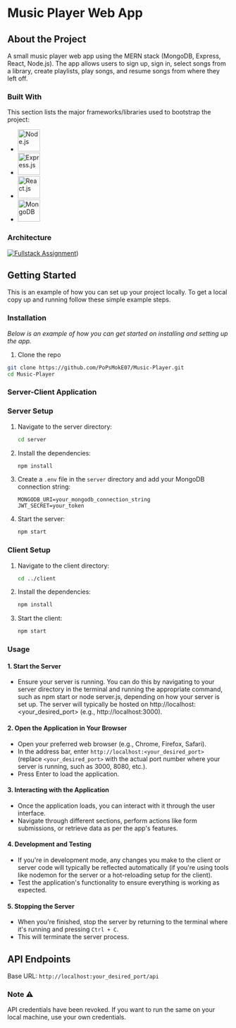 <!-- ABOUT THE PROJECT -->

# Music Player Web App

## About the Project
A small music player web app using the MERN stack (MongoDB, Express, React, Node.js). The app allows users to sign up, sign in, select songs from a library, create playlists, play songs, and resume songs from where they left off.

### Built With
This section lists the major frameworks/libraries used to bootstrap the project:

- <a href="https://nodejs.org/en" target="_blank">
    <img src="https://cdn4.iconfinder.com/data/icons/logos-3/454/nodejs-new-pantone-white-512.png" alt="Node.js" width="50"/>
  </a>
- <a href="https://expressjs.com/" target="_blank">
    <img src="https://encrypted-tbn0.gstatic.com/images?q=tbn:ANd9GcQsEjCQNyD3_JGsmTZ1Ng0a3WefsXra98wzCw&s" alt="Express.js" width="50"/>
  </a>
- <a href="https://react.dev/" target="_blank">
    <img src="https://miro.medium.com/v2/resize:fit:1400/1*x0d41ns8PTQZz4a3VbMrBg.png" alt="React.js" width="50"/>
  </a>
- <a href="https://www.mongodb.com/" target="_blank">
    <img src="https://encrypted-tbn0.gstatic.com/images?q=tbn:ANd9GcT2ZYtHv2OLXmthRPbkmENZRXuqBVDwlsrZ1A&s" alt="MongoDB" width="50"/>
  </a>

### Architecture
[![Fullstack Assignment][architecture-screenshot]](https://music-player-inky-five.vercel.app/))


<!-- GETTING STARTED -->
## Getting Started
This is an example of how you can set up your project locally.
To get a local copy up and running follow these simple example steps.

### Installation

_Below is an example of how you can get started on installing and setting up the app._

1. Clone the repo
```sh
git clone https://github.com/PoPsMokE07/Music-Player.git
cd Music-Player
```
### Server-Client Application

### Server Setup

1. Navigate to the server directory:
   ```bash
   cd server
   ```

2. Install the dependencies:
   ```bash
   npm install
   ```

3. Create a `.env` file in the `server` directory and add your MongoDB connection string:
   ```
   MONGODB_URI=your_mongodb_connection_string
   JWT_SECRET=your_token
   ```

4. Start the server:
   ```bash
   npm start
   ```

### Client Setup

1. Navigate to the client directory:
   ```bash
   cd ../client
   ```

2. Install the dependencies:
   ```bash
   npm install
   ```

3. Start the client:
   ```bash
   npm start
   ```

### Usage

#### 1. Start the Server

- Ensure your server is running. You can do this by navigating to your server directory in the terminal and running the appropriate command, such as npm start or node server.js, depending on how your server is set up.
The server will typically be hosted on http://localhost:<your_desired_port> (e.g., http://localhost:3000).

#### 2. Open the Application in Your Browser

- Open your preferred web browser (e.g., Chrome, Firefox, Safari).
- In the address bar, enter `http://localhost:<your_desired_port>` (replace `<your_desired_port>` with the actual port number where your server is running, such as 3000, 8080, etc.).
- Press Enter to load the application.

#### 3. Interacting with the Application

- Once the application loads, you can interact with it through the user interface.
- Navigate through different sections, perform actions like form submissions, or retrieve data as per the app's features.

#### 4. Development and Testing

- If you're in development mode, any changes you make to the client or server code will typically be reflected automatically (if you're using tools like nodemon for the server or a hot-reloading setup for the client).
- Test the application's functionality to ensure everything is working as expected.

#### 5. Stopping the Server

- When you're finished, stop the server by returning to the terminal where it's running and pressing `Ctrl + C`.
- This will terminate the server process.

## API Endpoints

Base URL: `http://localhost:your_desired_port/api`

### Note ⚠️
API credentials have been revoked. If you want to run the same on your local machine, use your own credentials.



<!-- MARKDOWN LINKS & IMAGES -->
[React.js]: https://miro.medium.com/v2/resize:fit:1400/1*x0d41ns8PTQZz4a3VbMrBg.png
[React-url]: https://react.dev/

[Express.js]: https://encrypted-tbn0.gstatic.com/images?q=tbn:ANd9GcQsEjCQNyD3_JGsmTZ1Ng0a3WefsXra98wzCw&s
[Express.js-url]:https://expressjs.com/

[Node.js]: https://cdn4.iconfinder.com/data/icons/logos-3/454/nodejs-new-pantone-white-512.png
[Node.js-url]: https://nodejs.org/en

[MongoDB]: https://encrypted-tbn0.gstatic.com/images?q=tbn:ANd9GcT2ZYtHv2OLXmthRPbkmENZRXuqBVDwlsrZ1A&s
[MongoDB-url]:https://www.mongodb.com/

[architecture-screenshot]: https://cdn.discordapp.com/attachments/957305839356612628/1278809986629238888/image.png?ex=66d2281b&is=66d0d69b&hm=33a8bb995df89a49403e48ad31488cb1b8a47c44584113b6b578b11a791dcf3a&


